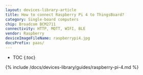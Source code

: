 ```yaml
---
layout: devices-library-article
title: How to connect Raspberry Pi 4 to ThingsBoard?
category: Single-board computers
chip: Broadcom BCM2711
connectivity: HTTP, MQTT, WIFI, BLE
vendor: Raspberry
deviceImageFileName: raspberrypi4.jpg
docsPrefix: paas/
---
```


* TOC
{:toc}

{% include /docs/devices-library/guides/raspberry-pi-4.md %}